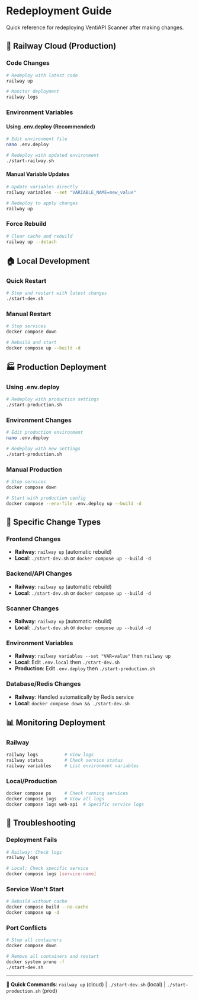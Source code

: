 # Redeployment Guide

Quick reference for redeploying VentiAPI Scanner after making changes.

## 🚀 Railway Cloud (Production)

### Code Changes
```bash
# Redeploy with latest code
railway up

# Monitor deployment
railway logs
```

### Environment Variables

#### Using .env.deploy (Recommended)
```bash
# Edit environment file
nano .env.deploy

# Redeploy with updated environment
./start-railway.sh
```

#### Manual Variable Updates
```bash
# Update variables directly
railway variables --set "VARIABLE_NAME=new_value"

# Redeploy to apply changes
railway up
```

### Force Rebuild
```bash
# Clear cache and rebuild
railway up --detach
```

## 🏠 Local Development

### Quick Restart
```bash
# Stop and restart with latest changes
./start-dev.sh
```

### Manual Restart
```bash
# Stop services
docker compose down

# Rebuild and start
docker compose up --build -d
```

## 🏭 Production Deployment

### Using .env.deploy
```bash
# Redeploy with production settings
./start-production.sh
```

### Environment Changes
```bash
# Edit production environment
nano .env.deploy

# Redeploy with new settings
./start-production.sh
```

### Manual Production
```bash
# Stop services
docker compose down

# Start with production config
docker compose --env-file .env.deploy up --build -d
```

## 🔧 Specific Change Types

### Frontend Changes
- **Railway**: `railway up` (automatic rebuild)
- **Local**: `./start-dev.sh` or `docker compose up --build -d`

### Backend/API Changes  
- **Railway**: `railway up` (automatic rebuild)
- **Local**: `./start-dev.sh` or `docker compose up --build -d`

### Scanner Changes
- **Railway**: `railway up` (automatic rebuild)
- **Local**: `./start-dev.sh` or `docker compose up --build -d`

### Environment Variables
- **Railway**: `railway variables --set "VAR=value"` then `railway up`
- **Local**: Edit `.env.local` then `./start-dev.sh`
- **Production**: Edit `.env.deploy` then `./start-production.sh`

### Database/Redis Changes
- **Railway**: Handled automatically by Redis service
- **Local**: `docker compose down && ./start-dev.sh`

## 📊 Monitoring Deployment

### Railway
```bash
railway logs          # View logs
railway status        # Check service status
railway variables     # List environment variables
```

### Local/Production
```bash
docker compose ps     # Check running services
docker compose logs   # View all logs
docker compose logs web-api  # Specific service logs
```

## 🚨 Troubleshooting

### Deployment Fails
```bash
# Railway: Check logs
railway logs

# Local: Check specific service
docker compose logs [service-name]
```

### Service Won't Start
```bash
# Rebuild without cache
docker compose build --no-cache
docker compose up -d
```

### Port Conflicts
```bash
# Stop all containers
docker compose down

# Remove all containers and restart
docker system prune -f
./start-dev.sh
```

---

**🔄 Quick Commands**: `railway up` (cloud) | `./start-dev.sh` (local) | `./start-production.sh` (prod)